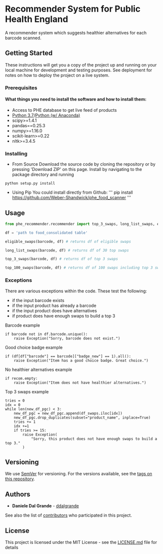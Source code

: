 # Recommender System for Public Health England

A recommender system which suggests healthier alternatives for each barcode scanned. 

## Getting Started

These instructions will get you a copy of the project up and running on your local machine for development and testing purposes. See deployment for notes on how to deploy the project on a live system.


### Prerequisites

#### What things you need to install the software and how to install them:

- Access to PHE database to get live feed of products
- [Python 3.7](https://www.python.org/)/[Python (w/ Anaconda)](https://www.anaconda.com/)
- scipy>=1.4.1
- pandas==0.25.3
- numpy>=1.16.0
- scikit-learn>=0.22
- nltk>=3.4.5

### Installing

- From Source
Download the source code by cloning the repository or by pressing 'Download ZIP' on this page. Install by navigating to the package directory and running

```
python setup.py install
```

- Using Pip
You could install directly from Github:
'''
pip install https://github.com/Weber-Shandwick/phe_food_scanner 
'''

## Usage

```python
from phe_recommender.recommender import top_3_swaps, long_list_swaps, eligible_swaps, top_100_swaps

df = 'path to food_consolidated table'

eligible_swaps(barcode, df) # returns df of eligible swaps

long_list_swaps(barcode, df) # returns df of 30 top swaps

top_3_swaps(barcode, df) # returns df of top 3 swaps

top_100_swaps(barcode, df) # returns df of 100 swaps including top 3 swaps
```

### Exceptions 

There are various exceptions within the code. These test the following:
- if the input barcode exists
- if the input product has already a barcode
- if the input product does have alternatives
- if product does have enough swaps to build a top 3

Barcode example
```
if barcode not in df.barcode.unique():
    raise Exception("Sorry, barcode does not exist.")
```

Good choice badge example
```
if (df[df["barcode"] == barcode]["badge_new"] == 1).all():
    raise Exception("Item has a good choice badge. Great choice.")
```

No healthier alternatives example
```
if recom.empty:
    raise Exception("Item does not have healthier alternatives.")
```

Top 3 swaps example
```
tries = 0
idx = 0
while len(new_df_pgc) < 3:
    new_df_pgc = new_df_pgc.append(df_swaps.iloc[idx])
    new_df_pgc.drop_duplicates(subset="product_name", inplace=True)
    tries += 1
    idx +=1
    if tries >= 15:
        raise Exception(
            "Sorry, this product does not have enough swaps to build a top 3."
        )
```

## Versioning

We use [SemVer](http://semver.org/) for versioning. For the versions available, see the [tags on this repository](https://github.com/your/project/tags). 

## Authors

* **Daniele Dal Grande** - [ddalgrande](https://github.com/ddalgrande)

See also the list of [contributors](https://github.com/your/project/contributors) who participated in this project.

## License

This project is licensed under the MIT License - see the [LICENSE.md](LICENSE.md) file for details
